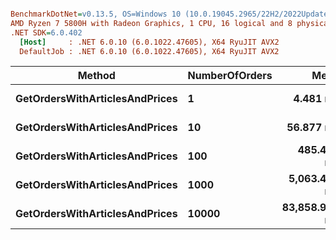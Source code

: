 ``` ini

BenchmarkDotNet=v0.13.5, OS=Windows 10 (10.0.19045.2965/22H2/2022Update)
AMD Ryzen 7 5800H with Radeon Graphics, 1 CPU, 16 logical and 8 physical cores
.NET SDK=6.0.402
  [Host]     : .NET 6.0.10 (6.0.1022.47605), X64 RyuJIT AVX2
  DefaultJob : .NET 6.0.10 (6.0.1022.47605), X64 RyuJIT AVX2


```
|                         Method | NumberOfOrders |          Mean |       Error |      StdDev |
|------------------------------- |--------------- |--------------:|------------:|------------:|
| **GetOrdersWithArticlesAndPrices** |              **1** |      **4.481 ms** |   **0.0860 ms** |   **0.0991 ms** |
| **GetOrdersWithArticlesAndPrices** |             **10** |     **56.877 ms** |   **0.9264 ms** |   **0.7736 ms** |
| **GetOrdersWithArticlesAndPrices** |            **100** |    **485.478 ms** |   **7.8818 ms** |   **6.9870 ms** |
| **GetOrdersWithArticlesAndPrices** |           **1000** |  **5,063.422 ms** |  **19.6068 ms** |  **17.3809 ms** |
| **GetOrdersWithArticlesAndPrices** |          **10000** | **83,858.900 ms** | **170.7264 ms** | **151.3445 ms** |
